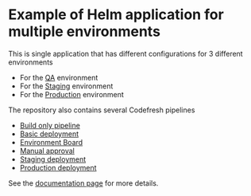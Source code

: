 # Example of Helm application for multiple environments

This is single application that has different configurations for 3 different environments

* For the [QA](values-qa.yaml) environment
* For the [Staging](values-staging.yaml) environment
* For the [Production](values-prod.yaml) environment

The repository also contains several Codefresh pipelines

* [Build only pipeline](pipelines/0_build_only.yml)
* [Basic deployment](pipelines/1_basic_deploy.yml)
* [Environment Board](pipelines/2_environment_board.yml)
* [Manual approval](pipelines/3_approval.yml)
* [Staging deployment](pipelines/4a_staging.yml)
* [Production deployment](pipelines/4b_production.yml)

See the [documentation page](https://codefresh.io/docs/docs/ci-cd-guides/environment-deployments/) for more details.

